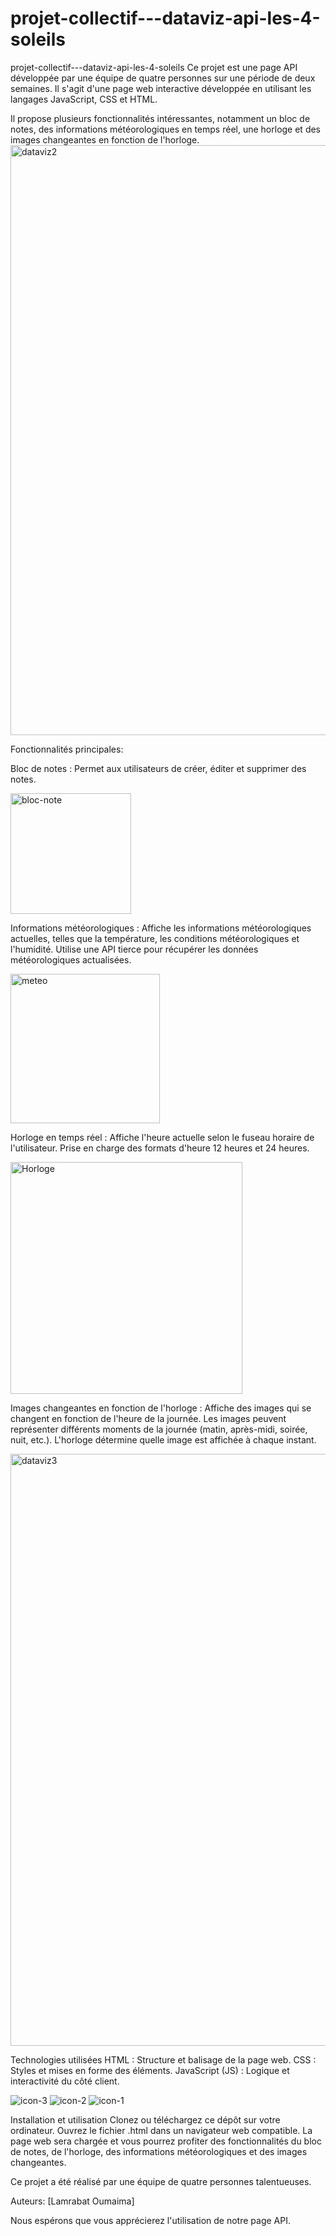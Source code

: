 # projet-collectif---dataviz-api-les-4-soleils
projet-collectif---dataviz-api-les-4-soleils 
Ce projet est une page API développée par une équipe de quatre personnes sur une période de deux semaines. Il s'agit d'une page web interactive développée en utilisant les langages JavaScript, CSS et HTML. 

Il propose plusieurs fonctionnalités intéressantes, notamment un bloc de notes, des informations météorologiques en temps réel, une horloge et des images changeantes en fonction de l'horloge.
<img width="944" alt="dataviz2" src="https://github.com/Oumaimalam1/projet-collectif---dataviz-api-les-4-soleils/assets/124173725/7c0558ef-c008-444d-bdc5-42e2ef0f5df2">

 Fonctionnalités principales:

Bloc de notes :
Permet aux utilisateurs de créer, éditer et supprimer des notes.


<img width="193" alt="bloc-note" src="https://github.com/Oumaimalam1/projet-collectif---dataviz-api-les-4-soleils/assets/124173725/bbf8cac3-4fd3-4e01-b3fc-5e72e09669a7">

Informations météorologiques :
Affiche les informations météorologiques actuelles, telles que la température, les conditions météorologiques et l'humidité.
Utilise une API tierce pour récupérer les données météorologiques actualisées.


<img width="239" alt="meteo" src="https://github.com/Oumaimalam1/projet-collectif---dataviz-api-les-4-soleils/assets/124173725/edd382af-04ca-44ef-8e47-a58880ac73a0">


Horloge en temps réel :
Affiche l'heure actuelle selon le fuseau horaire de l'utilisateur.
Prise en charge des formats d'heure 12 heures et 24 heures.


<img width="371" alt="Horloge" src="https://github.com/Oumaimalam1/projet-collectif---dataviz-api-les-4-soleils/assets/124173725/6a2b1c8d-f524-4c9e-83a0-c569d68f218a">

Images changeantes en fonction de l'horloge :
Affiche des images qui se changent en fonction de l'heure de la journée.
Les images peuvent représenter différents moments de la journée (matin, après-midi, soirée, nuit, etc.).
L'horloge détermine quelle image est affichée à chaque instant.


<img width="947" alt="dataviz3" src="https://github.com/Oumaimalam1/projet-collectif---dataviz-api-les-4-soleils/assets/124173725/1b847179-1f97-4960-adab-30776cbbf1c9">

Technologies utilisées
HTML : Structure et balisage de la page web.
CSS : Styles et mises en forme des éléments.
JavaScript (JS) : Logique et interactivité du côté client.


![icon-3](https://github.com/Oumaimalam1/projet-collectif---dataviz-api-les-4-soleils/assets/124173725/618fc0ad-a642-41e0-b06f-4beec89d1ed8)
![icon-2](https://github.com/Oumaimalam1/projet-collectif---dataviz-api-les-4-soleils/assets/124173725/8e65ee3c-5939-485e-842c-bb26edbc254c)
![icon-1](https://github.com/Oumaimalam1/projet-collectif---dataviz-api-les-4-soleils/assets/124173725/1c52b054-42d8-44f2-9d1a-61697afc838c)


Installation et utilisation
Clonez ou téléchargez ce dépôt sur votre ordinateur.
Ouvrez le fichier .html dans un navigateur web compatible.
La page web sera chargée et vous pourrez profiter des fonctionnalités du bloc de notes, de l'horloge, des informations météorologiques et des images changeantes.

Ce projet a été réalisé par une équipe de quatre personnes talentueuses. 

Auteurs:
[Lamrabat Oumaima]

Nous espérons que vous apprécierez l'utilisation de notre page API.
